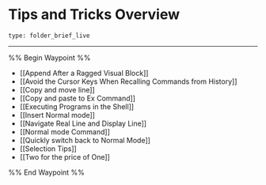 # Tips and Tricks Overview
 
```ccard
type: folder_brief_live
```
 
---

%% Begin Waypoint %%
- [[Append After a Ragged Visual Block]]
- [[Avoid the Cursor Keys When Recalling Commands from History]]
- [[Copy and move line]]
- [[Copy and paste to Ex Command]]
- [[Executing Programs in the Shell]]
- [[Insert Normal mode]]
- [[Navigate Real Line and Display Line]]
- [[Normal mode Command]]
- [[Quickly switch back to Normal Mode]]
- [[Selection Tips]]
- [[Two for the price of One]]

%% End Waypoint %%